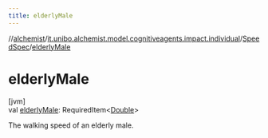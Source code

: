 ```yaml
---
title: elderlyMale
---
```

//[alchemist](../../../index.html)/[it.unibo.alchemist.model.cognitiveagents.impact.individual](../index.html)/[SpeedSpec](index.html)/[elderlyMale](elderly-male.html)



# elderlyMale



[jvm]\
val [elderlyMale](elderly-male.html): RequiredItem<[Double](https://kotlinlang.org/api/latest/jvm/stdlib/kotlin/-double/index.html)>



The walking speed of an elderly male.





